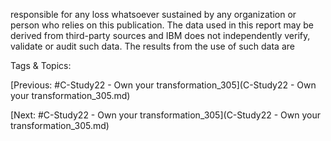 responsible for any loss whatsoever sustained by any 
organization or person who relies on this publication. 
The data used in this report may be derived from third-party 
sources and IBM does not independently verify, validate or 
audit such data. The results from the use of such data are 

   Tags & Topics:
   

[Previous: #C-Study22 - Own your transformation_305](C-Study22 - Own your transformation_305.md)

[Next: #C-Study22 - Own your transformation_305](C-Study22 - Own your transformation_305.md)